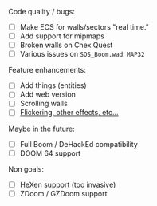 
Code quality / bugs:
- [ ] Make ECS for walls/sectors "real time."
- [ ] Add support for mipmaps
- [ ] Broken walls on Chex Quest
- [ ] Various issues on `SOS_Boom.wad`: `MAP32`

Feature enhancements:
- [ ] Add things (entities)
- [ ] Add web version
- [ ] Scrolling walls
- [ ] [Flickering, other effects, etc...](https://doomwiki.org/wiki/Lighting_effects#:~:text=The%20sector's%20light%20is%20the,used%20for%20the%20%22flash%22.)

Maybe in the future:
- [ ] Full Boom / DeHackEd compatibility
- [ ] DOOM 64 support

Non goals:
- [ ] HeXen support (too invasive)
- [ ] ZDoom / GZDoom support